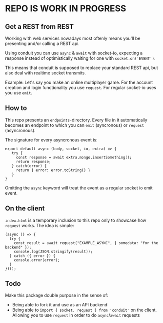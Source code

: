 # REPO IS WORK IN PROGRESS

## Get a REST from REST

Working with web services nowadays most oftenly means you'll be presenting and/or calling a REST api.

Using conduit you can use `async` & `await` with socket-io, expecting a response instead of optimistically waiting for one with `socket.on('EVENT')`.

This means that conduit is supposed to replace your standard REST api, but also deal with realtime socket transmits.

Example:
Let's say you make an online multiplayer game. For the account creation and login functionality you use `request`. For regular socket-io uses you use `emit`.

## How to

This repo presents an `endpoints`-directory. Every file in it automatically becomes an endpoint to which you can `emit` (syncronous) or `request` (asyncronous).

The signature for every asyncronous event is:

```
export default async (body, socket, io, extra) => {
   try {
     const response = await extra.mongo.insertSomething();
     return response;
   } catch(error) {
     return { error: error.toString() }
   }
}
```

Omitting the `async` keyword will treat the event as a regular socket io emit event.

## On the client

`index.html` is a temporary inclusion to this repo only to showcase how `request` works. The idea is simple:

```
(async () => {
  try {
    const result = await request("EXAMPLE_ASYNC", { somedata: "for the backend" });
    console.log(JSON.stringify(result));
  } catch ({ error }) {
    console.error(error);
  }
})();
```

## Todo

Make this package double purpose in the sense of:

- Being able to fork it and use as an API backend
- Being able to `import { socket, request } from 'conduit'` on the client. Allowing you to use `request` in order to do `async`/`await` requests
